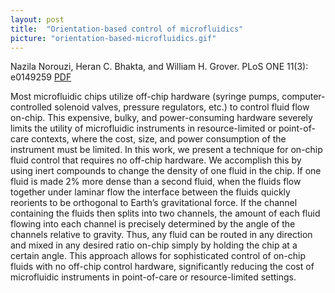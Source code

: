 ```yaml
---
layout: post
title:  "Orientation-based control of microfluidics"
picture: "orientation-based-microfluidics.gif"
---
```


Nazila Norouzi, Heran C. Bhakta, and William H. Grover.  PLoS ONE 11(3): e0149259  [PDF](/assets/orientation-based-microfluidics.pdf)

Most microfluidic chips utilize off-chip hardware (syringe pumps, computer-controlled solenoid valves, pressure regulators, etc.) to control fluid flow on-chip. This expensive, bulky, and power-consuming hardware severely limits the utility of microfluidic instruments in resource-limited or point-of-care contexts, where the cost, size, and power consumption of the instrument must be limited. In this work, we present a technique for on-chip fluid control that requires no off-chip hardware. We accomplish this by using inert compounds to change the density of one fluid in the chip. If one fluid is made 2% more dense than a second fluid, when the fluids flow together under laminar flow the interface between the fluids quickly reorients to be orthogonal to Earth’s gravitational force. If the channel containing the fluids then splits into two channels, the amount of each fluid flowing into each channel is precisely determined by the angle of the channels relative to gravity. Thus, any fluid can be routed in any direction and mixed in any desired ratio on-chip simply by holding the chip at a certain angle. This approach allows for sophisticated control of on-chip fluids with no off-chip control hardware, significantly reducing the cost of microfluidic instruments in point-of-care or resource-limited settings.

